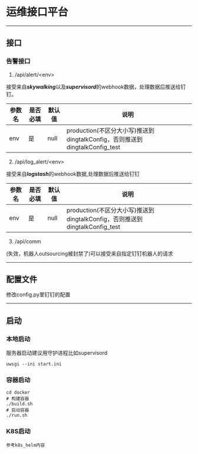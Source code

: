 # 运维接口平台

------------------
## 接口
### 告警接口

1. /api/alert/&lt;env&gt;

接受来自***skywalking***以及***supervisord***的webhook数据，处理数据后推送给钉钉。


参数名 | 是否必填 | 默认值 | 说明
-----| ----- |----- |-----
env| 是 | null | production(不区分大小写)推送到dingtalkConfig，否则推送到dingtalkConfig_test

2. /api/log_alert/&lt;env&gt;

接受来自***logstash***的webhook数据,处理数据后推送给钉钉

参数名 | 是否必填 | 默认值  | 说明
-----| ----- |------|-----
env| 是 | null | production(不区分大小写)推送到dingtalkConfig，否则推送到dingtalkConfig_test

3. /api/comm

(失效，机器人outsourcing被封禁了)可以接受来自指定钉钉机器人的请求



------------------------
## 配置文件
修改config.py里钉钉的配置

----------------------
## 启动
### 本地启动
服务器启动建议用守护进程比如supervisord

```
uwsgi --ini start.ini 

```

### 容器启动
```
cd docker
# 构建容器
./build.sh
# 启动容器
./run.sh
```

### K8S启动
```
参考k8s_helm内容
```
